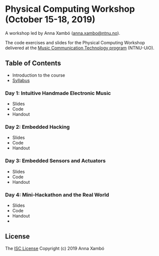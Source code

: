 # Physical Computing Workshop (October 15-18, 2019)

A workshop led by Anna Xambó (anna.xambo@ntnu.no).

The code exercises and slides for the Physical Computing Workshop delivered at the [Music Communication Technology program](https://www.ntnu.edu/studies/mmct) (NTNU-UiO).

## Table of Contents

* Introduction to the course
* [Syllabus](syllabus.md)

### Day 1: Intuitive Handmade Electronic Music

* Slides
* Code
* Handout

### Day 2: Embedded Hacking

* Slides
* Code
* Handout

### Day 3: Embedded Sensors and Actuators

* Slides
* Code
* Handout

### Day 4: Mini-Hackathon and the Real World

* Slides
* Code
* Handout
* 
## License

The [ISC License](http://opensource.org/licenses/ISC) Copyright (c) 2019 Anna Xambó

